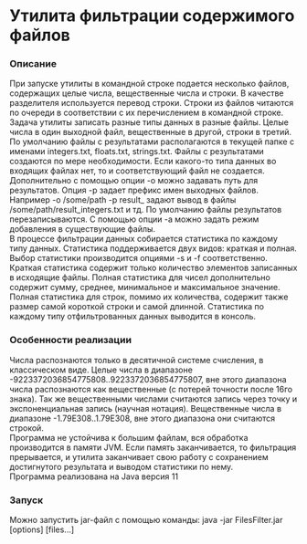 #  Утилита фильтрации содержимого файлов
### Описание
При запуске утилиты в командной строке подается несколько файлов, содержащих целые числа,
вещественные числа и строки. В качестве разделителя используется перевод строки.
Строки из файлов читаются по очереди в соответствии с их перечислением в командной строке.\
Задача утилиты записать разные типы данных в разные файлы. Целые числа в один
выходной файл, вещественные в другой, строки в третий. По умолчанию файлы с
результатами располагаются в текущей папке с именами integers.txt, floats.txt, strings.txt.
Файлы с результатами создаются по мере необходимости. Если какого-то типа данных во входящих
файлах нет, то и соответствующий файл не создается.\
Дополнительно с помощью опции -o можно задавать путь для результатов. Опция -p
задает префикс имен выходных файлов. Например -o /some/path -p result_ задают вывод в
файлы /some/path/result_integers.txt и тд.
По умолчанию файлы результатов перезаписываются. С помощью опции -a можно задать
режим добавления в существующие файлы.\
В процессе фильтрации данных собирается статистика по каждому типу данных.
Статистика поддерживается двух видов: краткая и полная.
Выбор статистики производится опциями -s и -f соответственно. Краткая статистика содержит
только количество элементов записанных в исходящие файлы. Полная статистика для чисел
дополнительно содержит сумму, среднее, минимальное и максимальное значение.
Полная статистика для строк, помимо их количества, содержит также размер самой
короткой строки и самой длинной.
Статистика по каждому типу отфильтрованных данных выводится в консоль.
### Особенности реализации
Числа распознаются только в десятичной системе счисления, в классическом виде. 
Целые числа в диапазоне -9223372036854775808..9223372036854775807, вне этого диапазона 
числа распознаются как вещественные (с потерей точности после 16го знака). Так же 
вещественными числами считаются запись через точку и экспоненциальная запись
(научная нотация). Вещественные числа в диапазоне -1.79E308..1.79E308, вне этого диапазона
они считаются строкой.\
Программа не устойчива к большим файлам, вся обработка производится в памяти JVM.
Если память заканчивается, то фильтрация прерывается, и утилита заканчивает свою работу
с сохранением достигнутого результата и выводом статистики по нему.\
Программа реализована на Java версия 11
### Запуск
Можно запустить jar-файл с помощью команды:
java -jar FilesFilter.jar [options] [files...]
